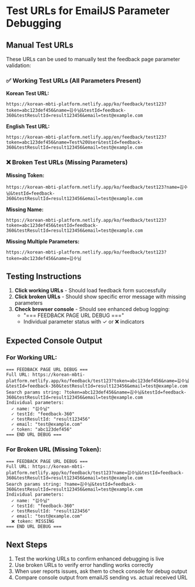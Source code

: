 # Test URLs for EmailJS Parameter Debugging

## Manual Test URLs

These URLs can be used to manually test the feedback page parameter validation:

### ✅ Working Test URLs (All Parameters Present)

**Korean Test URL:**
```
https://korean-mbti-platform.netlify.app/ko/feedback/test123?token=abc123def456&name=김수님&testId=feedback-360&testResultId=result123456&email=test@example.com
```

**English Test URL:**
```
https://korean-mbti-platform.netlify.app/en/feedback/test123?token=abc123def456&name=Test%20User&testId=feedback-360&testResultId=result123456&email=test@example.com
```

### ❌ Broken Test URLs (Missing Parameters)

**Missing Token:**
```
https://korean-mbti-platform.netlify.app/ko/feedback/test123?name=김수님&testId=feedback-360&testResultId=result123456&email=test@example.com
```

**Missing Name:**
```
https://korean-mbti-platform.netlify.app/ko/feedback/test123?token=abc123def456&testId=feedback-360&testResultId=result123456&email=test@example.com
```

**Missing Multiple Parameters:**
```
https://korean-mbti-platform.netlify.app/ko/feedback/test123?token=abc123def456&name=김수님
```

## Testing Instructions

1. **Click working URLs** - Should load feedback form successfully
2. **Click broken URLs** - Should show specific error message with missing parameters
3. **Check browser console** - Should see enhanced debug logging:
   - "=== FEEDBACK PAGE URL DEBUG ==="
   - Individual parameter status with ✓ or ❌ indicators

## Expected Console Output

### For Working URL:
```
=== FEEDBACK PAGE URL DEBUG ===
Full URL: https://korean-mbti-platform.netlify.app/ko/feedback/test123?token=abc123def456&name=김수님&testId=feedback-360&testResultId=result123456&email=test@example.com
Search params string: ?token=abc123def456&name=김수님&testId=feedback-360&testResultId=result123456&email=test@example.com
Individual parameters:
  ✓ name: "김수님"
  ✓ testId: "feedback-360"
  ✓ testResultId: "result123456"
  ✓ email: "test@example.com"
  ✓ token: "abc123def456"
=== END URL DEBUG ===
```

### For Broken URL (Missing Token):
```
=== FEEDBACK PAGE URL DEBUG ===
Full URL: https://korean-mbti-platform.netlify.app/ko/feedback/test123?name=김수님&testId=feedback-360&testResultId=result123456&email=test@example.com
Search params string: ?name=김수님&testId=feedback-360&testResultId=result123456&email=test@example.com
Individual parameters:
  ✓ name: "김수님"
  ✓ testId: "feedback-360"
  ✓ testResultId: "result123456"
  ✓ email: "test@example.com"
  ❌ token: MISSING
=== END URL DEBUG ===
```

## Next Steps

1. Test the working URLs to confirm enhanced debugging is live
2. Use broken URLs to verify error handling works correctly  
3. When user reports issues, ask them to check console for debug output
4. Compare console output from emailJS sending vs. actual received URL